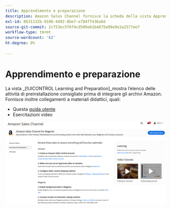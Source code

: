 ```yaml
---
title: Apprendimento e preparazione
description: Amazon Sales Channel fornisce la scheda della vista Apprendimento e preparazione per fornire un facile accesso a un elenco di attività di configurazione e risorse informative.
exl-id: 0b31132b-9106-4492-8be7-e784ff436a6d
source-git-commit: 2c753ec5f6f4cd509e61b4875e09e9a1a2577ee7
workflow-type: tm+mt
source-wordcount: '62'
ht-degree: 0%

---
```


# Apprendimento e preparazione

La vista _[!UICONTROL Learning and Preparation]_mostra l’elenco delle attività di preinstallazione consigliate prima di integrare gli archivi Amazon. Fornisce inoltre collegamenti a materiali didattici, quali:

- Questa [guida utente](./overview.md)
- Esercitazioni video

![Vista Apprendimento e preparazione](assets/learning-preparation.png)
